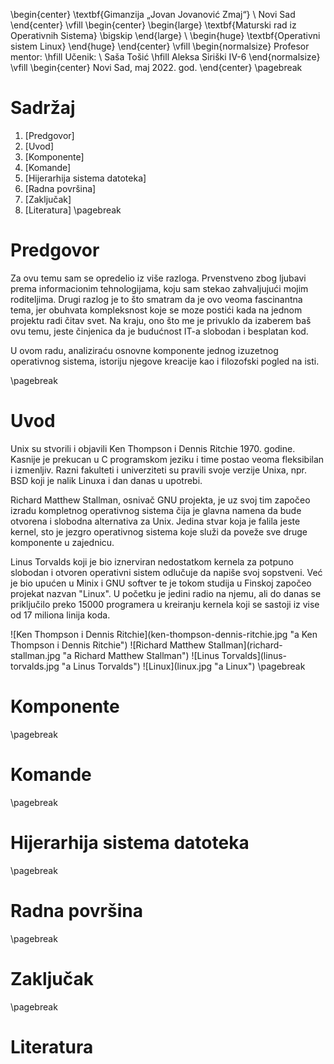 \begin{center}
\textbf{Gimanzija „Jovan Jovanović Zmaj“}
\\
Novi Sad
\end{center}
\vfill
\begin{center}
	\begin{large}
		\textbf{Maturski rad iz Operativnih Sistema}
		\bigskip 
	\end{large}
	\\
	\begin{huge}
        \textbf{Operativni sistem Linux}
	\end{huge}
\end{center}
\vfill
\begin{normalsize}
Profesor mentor:
\hfill
Učenik:
\\
Saša Tošić
\hfill
Aleksa Siriški IV-6
\end{normalsize}
\vfill
\begin{center}
Novi Sad, maj 2022. god.
\end{center}
\pagebreak

# Sadržaj
1. [Predgovor]
2. [Uvod]
3. [Komponente]
4. [Komande]
5. [Hijerarhija sistema datoteka]
6. [Radna površina]
7. [Zaključak]
8. [Literatura]
\pagebreak

# Predgovor
<p>Za ovu temu sam se opredelio iz više razloga. Prvenstveno zbog ljubavi prema informacionim tehnologijama, koju sam stekao zahvaljujući mojim roditeljima. Drugi razlog je to što smatram da je ovo veoma fascinantna tema, jer obuhvata kompleksnost koje se moze postići kada na jednom projektu radi čitav svet. Na kraju, ono što me je privuklo da izaberem baš ovu temu, jeste činjenica da je budućnost IT-a slobodan i besplatan kod.</p>
<p>U ovom radu, analiziraću osnovne komponente jednog izuzetnog operativnog sistema, istoriju njegove kreacije kao i filozofski pogled na isti.</p>
\pagebreak

# Uvod
<p>Unix su stvorili i objavili Ken Thompson i Dennis Ritchie 1970. godine. Kasnije je prekucan u C programskom jeziku i time postao veoma fleksibilan i izmenljiv. Razni fakulteti i univerziteti su pravili svoje verzije Unixa, npr. BSD koji je nalik Linuxa i dan danas u upotrebi.</p>
<p>Richard Matthew Stallman, osnivač GNU projekta, je uz svoj tim započeo izradu kompletnog operativnog sistema čija je glavna namena da bude otvorena i slobodna alternativa za Unix. Jedina stvar koja je falila jeste kernel, sto je jezgro operativnog sistema koje služi da poveže sve druge komponente u zajednicu.</p>
<p>Linus Torvalds koji je bio iznerviran nedostatkom kernela za potpuno slobodan i otvoren operativni sistem odlučuje da napiše svoj sopstveni. Već je bio upućen u Minix i GNU softver te je tokom studija u Finskoj započeo projekat nazvan "Linux". U početku je jedini radio na njemu, ali do danas se priključilo preko 15000 programera u kreiranju kernela koji se sastoji iz vise od 17 miliona linija koda.</p>
![Ken Thompson i Dennis Ritchie](ken-thompson-dennis-ritchie.jpg "a Ken Thompson i Dennis Ritchie")
![Richard Matthew Stallman](richard-stallman.jpg "a Richard Matthew Stallman")
![Linus Torvalds](linus-torvalds.jpg "a Linus Torvalds")
![Linux](linux.jpg "a Linux")
\pagebreak

# Komponente
\pagebreak

# Komande
\pagebreak

# Hijerarhija sistema datoteka
\pagebreak

# Radna površina
\pagebreak

# Zaključak
\pagebreak

# Literatura
